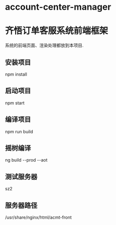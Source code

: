 # account-center-manager

# 齐悟订单客服系统前端框架
系统的前端页面、渲染处理都放到本项目.

## 安装项目
npm install

## 启动项目
npm start

## 编译项目
npm run build

## 摇树编译
ng build --prod --aot

## 测试服务器
sz2

## 服务器路径
/usr/share/nginx/html/acmt-front
